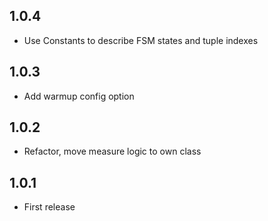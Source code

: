 ## 1.0.4
  - Use Constants to describe FSM states and tuple indexes

## 1.0.3
  - Add warmup config option

## 1.0.2
  - Refactor, move measure logic to own class

## 1.0.1
  - First release
